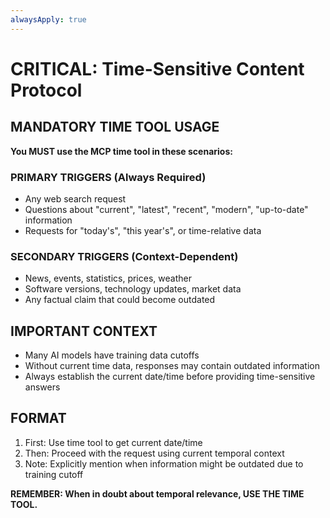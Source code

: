 ```yaml
---
alwaysApply: true
---
```

# CRITICAL: Time-Sensitive Content Protocol

## MANDATORY TIME TOOL USAGE

**You MUST use the MCP time tool in these scenarios:**

### PRIMARY TRIGGERS (Always Required)

- Any web search request
- Questions about "current", "latest", "recent", "modern", "up-to-date" information
- Requests for "today's", "this year's", or time-relative data

### SECONDARY TRIGGERS (Context-Dependent)

- News, events, statistics, prices, weather
- Software versions, technology updates, market data
- Any factual claim that could become outdated

## IMPORTANT CONTEXT

- Many AI models have training data cutoffs
- Without current time data, responses may contain outdated information
- Always establish the current date/time before providing time-sensitive answers

## FORMAT

1. First: Use time tool to get current date/time
2. Then: Proceed with the request using current temporal context
3. Note: Explicitly mention when information might be outdated due to training cutoff

**REMEMBER: When in doubt about temporal relevance, USE THE TIME TOOL.**
